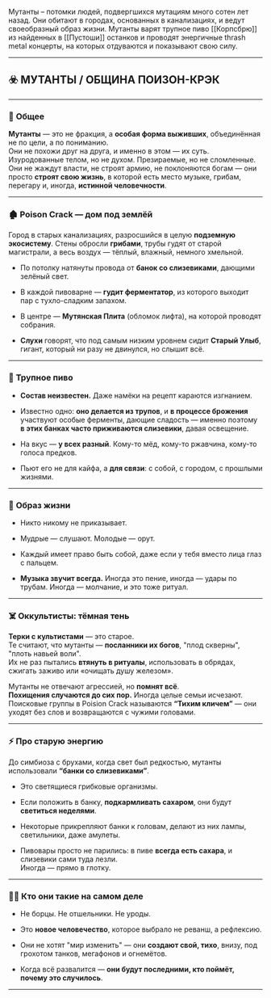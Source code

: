 Мутанты – потомки людей, подвергшихся мутациям много сотен лет назад. Они обитают в городах, основанных в канализациях, и ведут своеобразный образ жизни. Мутанты варят трупное пиво [[Корпсбрю]] из найденных в [[Пустоши]] останков и проводят энергичные thrash metal концерты, на которых отдуваются и показывают свою силу.

---

## ☣️ **МУТАНТЫ / ОБЩИНА ПОИЗОН-КРЭК**

---

### 🌌 **Общее**

**Мутанты** — это не фракция, а **особая форма выживших**, объединённая не по цели, а по пониманию.  
Они не похожи друг на друга, и именно в этом — их суть.  
Изуродованные телом, но не духом. Презираемые, но не сломленные. Они не жаждут власти, не строят армию, не поклоняются богам — они просто **строят свою жизнь**, в которой есть место музыке, грибам, перегару и, иногда, **истинной человечности**.

---

### 🏚️ **Poison Crack — дом под землёй**

Город в старых канализациях, разросшийся в целую **подземную экосистему**. Стены обросли **грибами**, трубы гудят от старой магистрали, а весь воздух — тёплый, влажный, немного хмельной.

- По потолку натянуты провода от **банок со слизевиками**, дающими зелёный свет.
    
- В каждой пивоварне — **гудит ферментатор**, из которого выходит пар с тухло-сладким запахом.
    
- В центре — **Мутянская Плита** (обломок лифта), на которой проводят собрания.
    
- **Слухи** говорят, что под самым низким уровнем сидит **Старый Улыб**, гигант, который ни разу не двинулся, но слышит всё.
    

---

### 🍺 **Трупное пиво**

- **Состав неизвестен.** Даже намёки на рецепт караются изгнанием.
    
- Известно одно: **оно делается из трупов**, и **в процессе брожения** участвуют особые ферменты, дающие сладость — именно поэтому **в этих банках часто приживаются слизевики**, давая освещение.
    
- На вкус — **у всех разный**. Кому-то мёд, кому-то ржавчина, кому-то голоса предков.
    
- Пьют его не для кайфа, а **для связи**: с собой, с городом, с прошлыми жизнями.
    

---

### 🧬 **Образ жизни**

- Никто никому не приказывает.
    
- Мудрые — слушают. Молодые — орут.
    
- Каждый имеет право быть собой, даже если у тебя вместо лица глаз с пальцем.
    
- **Музыка звучит всегда.** Иногда это пение, иногда — удары по трубам. Иногда — молчание, и это тоже ритуал.
    

---

### ☠️ **Оккультисты: тёмная тень**

**Терки с культистами** — это старое.  
Те считают, что мутанты — **посланники их богов**, "плод скверны", "плоть навьей воли".  
Их не раз пытались **втянуть в ритуалы**, использовать в обрядах, сжигать заживо или «очищать душу железом».

Мутанты не отвечают агрессией, но **помнят всё**.  
**Похищения случаются до сих пор.** Иногда целые семьи исчезают.  
Поисковые группы в Poision Crack называются **“Тихим кличем”** — они уходят без слов и возвращаются с чужими головами.

---

### ⚡ **Про старую энергию**

До симбиоза с брухами, когда свет был редкостью, мутанты использовали **“банки со слизевиками”**.

- Это светящиеся грибковые организмы.
    
- Если положить в банку, **подкармливать сахаром**, они будут **светиться неделями**.
    
- Некоторые прикрепляют банки к головам, делают из них лампы, светильники, даже амулеты.
    
- Пивовары просто не парились: в пиве **всегда есть сахара**, и слизевики сами туда лезли.  
    Иногда — прямо в глотку.
    

---

### 🧘‍♂️ **Кто они такие на самом деле**

- Не борцы. Не отшельники. Не уроды.
    
- Это **новое человечество**, которое выбрало не реванш, а рефлексию.
    
- Они не хотят "мир изменить" — они **создают свой, тихо**, внизу, под грохотом танков, мегафонов и огнемётов.
    
- Когда всё развалится — **они будут последними, кто поймёт, почему это случилось**.
    

---
